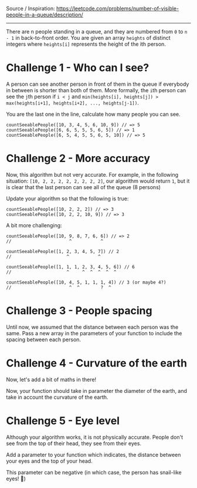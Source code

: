 Source / Inspiration: https://leetcode.com/problems/number-of-visible-people-in-a-queue/description/

---

There are n people standing in a queue, and they are numbered from `0` to `n - 1` in back-to-front order. You are given an array `heights` of distinct integers where `heights[i]` represents the height of the ith person.

# Challenge 1 - Who can I see?

A person can see another person in front of them in the queue if everybody in between is shorter than both of them. More formally, the `i`th person can see the `j`th person if `i < j` and `min(heights[i], heights[j]) > max(heights[i+1], heights[i+2], ..., heights[j-1])`.

You are the last one in the line, calculate how many people you can see.

```
countSeeablePeople([10, 3, 4, 5, 6, 10, 9]) // => 5
countSeeablePeople([6, 6, 5, 5, 5, 6, 5]) // => 1
countSeeablePeople([6, 5, 4, 5, 5, 6, 5, 10]) // => 5
```

# Challenge 2 - More accuracy

Now, this algorithm but not very accurate. For example, in the following situation: `[10, 2, 2, 2, 2, 2, 2, 2, 2]`, our algorithm would return `1`, but it is clear that the last person can see all of the queue (8 persons)

Update your algorithm so that the following is true:
```
countSeeablePeople([10, 2, 2, 2]) // => 3
countSeeablePeople([10, 2, 2, 10, 9]) // => 3
```

A bit more challenging:

```
countSeeablePeople([10, 9, 8, 7, 6, 6]) // => 2
//                      ^           ^

countSeeablePeople([1, 2, 3, 4, 5, 7]) // 2
//                     ^           ^

countSeeablePeople([1, 1, 1, 2, 3, 4, 5, 6]) // 6
//                     ^     ^  ^  ^  ^  ^

countSeeablePeople([10, 4, 5, 1, 1, 1, 4]) // 3 (or maybe 4?)
//                      ^  ^        ?  ^
```

# Challenge 3 - People spacing

Until now, we assumed that the distance between each person was the same.
Pass a new array in the parameters of your function to include the spacing between each person.

# Challenge 4 - Curvature of the earth

Now, let's add a bit of maths in there!

Now, your function should take in parameter the diameter of the earth, and take in account the curvature of the earth.

# Challenge 5 - Eye level

Although your algorithm works, it is not physically accurate. People don't see from the top of their head, they see from their eyes.

Add a parameter to your function which indicates, the distance between your eyes and the top of your head.

This parameter can be negative (in which case, the person has snail-like eyes! 🐌)

